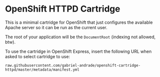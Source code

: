 # OpenShift HTTPD Cartridge

This is a minimal cartridge for OpenShift that just configures the available
Apache server so it can be run as the current user.

The root of your application will be the `DocumentRoot` (indexing not allowed, btw).

To use the cartridge in OpenShift Express, insert the following URL when asked
to select cartridge to use:

```
raw.githubusercontent.com/gabriel-andrade/openshift-cartridge-httpd/master/metadata/manifest.yml
```

